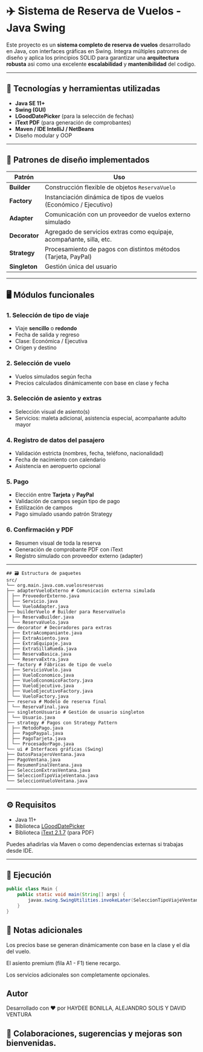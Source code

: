 # ✈️ Sistema de Reserva de Vuelos - Java Swing

Este proyecto es un **sistema completo de reserva de vuelos** desarrollado en Java, 
con interfaces gráficas en Swing. Integra múltiples patrones de diseño y aplica los
principios SOLID para garantizar una **arquitectura robusta** asi como una excelente **escalabilidad** y **mantenibilidad** del codigo.

---

## 🧩 Tecnologías y herramientas utilizadas

- **Java SE 11+**
- **Swing (GUI)**
- **LGoodDatePicker** (para la selección de fechas)
- **iText PDF** (para generación de comprobantes)
- **Maven / IDE IntelliJ / NetBeans**
- Diseño modular y OOP

---

## 🧠 Patrones de diseño implementados

| Patrón        | Uso                                                                 |
|--------------|----------------------------------------------------------------------|
| **Builder**  | Construcción flexible de objetos `ReservaVuelo`                      |
| **Factory**  | Instanciación dinámica de tipos de vuelos (Económico / Ejecutivo)    |
| **Adapter**  | Comunicación con un proveedor de vuelos externo simulado             |
| **Decorator**| Agregado de servicios extras como equipaje, acompañante, silla, etc. |
| **Strategy** | Procesamiento de pagos con distintos métodos (Tarjeta, PayPal)       |
| **Singleton**| Gestión única del usuario                                            |

---

## 🖥️ Módulos funcionales

### 1. Selección de tipo de viaje
- Viaje **sencillo** o **redondo**
- Fecha de salida y regreso
- Clase: Económica / Ejecutiva
- Origen y destino

### 2. Selección de vuelo
- Vuelos simulados según fecha
- Precios calculados dinámicamente con base en clase y fecha

### 3. Selección de asiento y extras
- Selección visual de asiento(s)
- Servicios: maleta adicional, asistencia especial, acompañante adulto mayor

### 4. Registro de datos del pasajero
- Validación estricta (nombres, fecha, teléfono, nacionalidad)
- Fecha de nacimiento con calendario
- Asistencia en aeropuerto opcional

### 5. Pago
- Elección entre **Tarjeta** y **PayPal**
- Validación de campos según tipo de pago
- Estilización de campos
- Pago simulado usando patrón Strategy

### 6. Confirmación y PDF
- Resumen visual de toda la reserva
- Generación de comprobante PDF con iText
- Registro simulado con proveedor externo (adapter)

---
```
## 🗃️ Estructura de paquetes
src/
└── org.main.java.com.vuelosreservas
├── adapterVueloExterno # Comunicación externa simulada
│ ├── ProveedorExterno.java
│ ├── Servicio.java
│ └── VueloAdapter.java
├── builderVuelo # Builder para ReservaVuelo
│ ├── ReservaBuilder.java
│ └── ReservaVuelo.java
├── decorator # Decoradores para extras
│ ├── ExtraAcompaniante.java
│ ├── ExtraAsiento.java
│ ├── ExtraEquipaje.java
│ ├── ExtraSillaRueda.java
│ ├── ReservaBasica.java
│ └── ReservaExtra.java
├── factory # Fábricas de tipo de vuelo
│ ├── ServicioVuelo.java
│ ├── VueloEconomico.java
│ ├── VueloEconomicoFactory.java
│ ├── VueloEjecutivo.java
│ ├── VueloEjecutivoFactory.java
│ └── VueloFactory.java
├── reserva # Modelo de reserva final
│ └── ReservaFinal.java
├── singletonUsuario # Gestión de usuario singleton
│ └── Usuario.java
├── strategy # Pagos con Strategy Pattern
│ ├── MetodoPago.java
│ ├── PagoPaypal.java
│ ├── PagoTarjeta.java
│ └── ProcesadorPago.java
└── ui # Interfaces gráficas (Swing)
├── DatosPasajeroVentana.java
├── PagoVentana.java
├── ResumenFinalVentana.java
├── SeleccionExtrasVentana.java
├── SeleccionTipoViajeVentana.java
└── SeleccionVueloVentana.java
```

---

## ⚙️ Requisitos

- Java 11+
- Biblioteca [LGoodDatePicker](https://github.com/LGoodDatePicker/LGoodDatePicker)
- Biblioteca [iText 2.1.7](https://mvnrepository.com/artifact/com.lowagie/itext/2.1.7) (para PDF)

Puedes añadirlas vía Maven o como dependencias externas si trabajas desde IDE.

---

## 🚀 Ejecución

```java
public class Main {
    public static void main(String[] args) {
        javax.swing.SwingUtilities.invokeLater(SeleccionTipoViajeVentana::new);
    }
}
```

## 📌 Notas adicionales
Los precios base se generan dinámicamente con base en la clase y el día del vuelo.

El asiento premium (fila A1 - F1) tiene recargo.

Los servicios adicionales son completamente opcionales.

## Autor
Desarrollado con ❤️ por HAYDEE BONILLA, ALEJANDRO SOLIS Y DAVID VENTURA

## 🔧 Colaboraciones, sugerencias y mejoras son bienvenidas.

